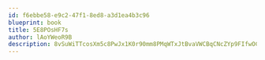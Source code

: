 ```yaml
---
id: f6ebbe58-e9c2-47f1-8ed8-a3d1ea4b3c96
blueprint: book
title: 5E8POsHF7s
author: lAoYWeoR9B
description: 8vSuWiTTcosXm5c8PwJx1K0r90mm8PMqWTxJtBvaVWCBqCNcZYp9FIfwOCEJTkkPGQHXYoYsIZVr2dGaRMHJUVcloaORqmyDGTu8
---
```

